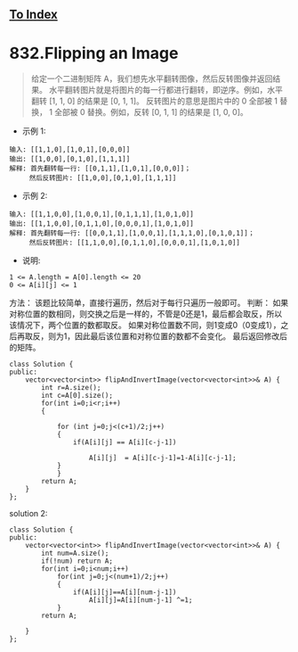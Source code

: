 [To Index](/index.md)
---
# 832.Flipping an Image
> 给定一个二进制矩阵 A，我们想先水平翻转图像，然后反转图像并返回结果。
水平翻转图片就是将图片的每一行都进行翻转，即逆序。例如，水平翻转 [1, 1, 0] 的结果是 [0, 1, 1]。
反转图片的意思是图片中的 0 全部被 1 替换， 1 全部被 0 替换。例如，反转 [0, 1, 1] 的结果是 [1, 0, 0]。

* 示例 1:
```
输入: [[1,1,0],[1,0,1],[0,0,0]]
输出: [[1,0,0],[0,1,0],[1,1,1]]
解释: 首先翻转每一行: [[0,1,1],[1,0,1],[0,0,0]]；
     然后反转图片: [[1,0,0],[0,1,0],[1,1,1]]
```
* 示例 2:
```
输入: [[1,1,0,0],[1,0,0,1],[0,1,1,1],[1,0,1,0]]
输出: [[1,1,0,0],[0,1,1,0],[0,0,0,1],[1,0,1,0]]
解释: 首先翻转每一行: [[0,0,1,1],[1,0,0,1],[1,1,1,0],[0,1,0,1]]；
     然后反转图片: [[1,1,0,0],[0,1,1,0],[0,0,0,1],[1,0,1,0]]
```

* 说明:
```
1 <= A.length = A[0].length <= 20
0 <= A[i][j] <= 1
```

方法： 该题比较简单，直接行遍历，然后对于每行只遍历一般即可。
判断： 如果对称位置的数相同，则交换之后是一样的，不管是0还是1，最后都会取反，所以该情况下，两个位置的数都取反。
如果对称位置数不同，则1变成0（0变成1），之后再取反，则为1，因此最后该位置和对称位置的数都不会变化。
最后返回修改后的矩阵。

```
class Solution {
public:
    vector<vector<int>> flipAndInvertImage(vector<vector<int>>& A) {
        int r=A.size();
        int c=A[0].size();
        for(int i=0;i<r;i++)
        {

            for (int j=0;j<(c+1)/2;j++)
            {
                if(A[i][j] == A[i][c-j-1])

                    A[i][j]  = A[i][c-j-1]=1-A[i][c-j-1];
            }
            }
        return A;
    }
};
```

solution 2:
```
class Solution {
public:
    vector<vector<int>> flipAndInvertImage(vector<vector<int>>& A) {
        int num=A.size();
        if(!num) return A;
        for(int i=0;i<num;i++)
            for(int j=0;j<(num+1)/2;j++)
            {
                if(A[i][j]==A[i][num-j-1])
                    A[i][j]=A[i][num-j-1] ^=1;
            }
        return A;
        
    }
};
```
